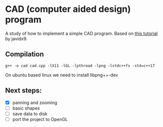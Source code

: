 # CAD (computer aided design) program

A study of how to implement a simple CAD program. Based on [this tutorial](https://www.youtube.com/watch?v=kxKKHKSMGIg) by javidx9.

## Compilation

```
g++ -o cad cad.cpp -lX11 -lGL -lpthread -lpng -lstdc++fs -std=c++17
```
On ubuntu based linux we need to install libpng++-dev

## Next steps:
- [x] panning and zooming
- [ ] basic shapes
- [ ] save data to disk
- [ ] port the project to OpenGL
